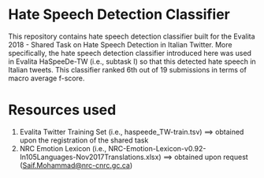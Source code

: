 # Hate Speech Detection Classifier 
This repository contains hate speech detection classifier built for the Evalita 2018 - Shared Task on Hate Speech Detection in Italian Twitter. More specifically, the hate speech detection classifier introduced here was used in Evalita HaSpeeDe-TW (i.e., subtask I) so that this detected hate speech in Italian tweets. This classifier ranked 6th  out  of  19  submissions  in  terms  of  macro average  f-score.

# Resources used
1. Evalita Twitter Training Set (i.e., haspeede_TW-train.tsv) ==> obtained upon the registration of the shared task
2. NRC Emotion Lexicon (i.e., NRC-Emotion-Lexicon-v0.92-In105Languages-Nov2017Translations.xlsx) ==> obtained upon request (Saif.Mohammad@nrc-cnrc.gc.ca)


